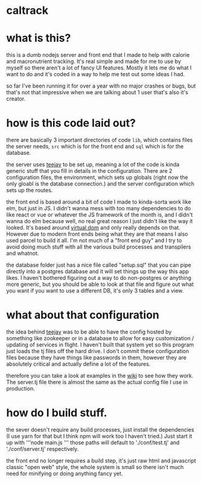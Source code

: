 caltrack
========

# what is this?

this is a dumb nodejs server and front end that I made to help with calorie and macronutrient tracking. It's real simple and made for me to use by myself so there aren't a lot of fancy UI features. Mostly it lets me do what I want to do and it's coded in a way to help me test out some ideas I had.

so far I've been running it for over a year with no major crashes or bugs, but that's not that impressive when we are talking about 1 user that's also it's creator.


# how is this code laid out?

there are basically 3 important directories of code `lib`, which contains files the server needs, `src` which is for the front end and `sql` which is for the database.

the server uses [teejay](https://github.com/SQUARE-WAVES/teejay) to be set up, meaning a lot of the code is kinda generic stuff that you fill in details in the configuration. There are 2 configuration files, the environment, which sets up globals (right now the only gloabl is the database connection.) and the server configuration which sets up the routes.

the front end is based around a bit of code I made to kinda-sorta work like elm, but just in JS. I didn't wanna mess with too many dependencies to do like react or vue or whatever the JS framework of the month is, and I didn't wanna do elm because well, no real great reason I just didn't like the way it looked. It's based around [virtual dom](https://github.com/Matt-Esch/virtual-dom) and only really depends on that. However due to modern front ends being what they are that means I also used parcel to build it all. I'm not much of a "front end guy" and I try to avoid doing much stuff with all the various build processes and transpilers and whatnot.

the database folder just has a nice file called "setup.sql" that you can pipe directly into a postgres database and it will set things up the way this app likes. I haven't bothered figuring out a way to do non-postgres or anything more generic, but you should be able to look at that file and figure out what you want if you want to use a different DB, it's only 3 tables and a view.

# what about that configuration
the idea behind [teejay](https://github.com/SQUARE-WAVES/teejay) was to be able to have the config hosted by something like zookeeper or in a database to allow for easy customization / updating of services in flight. I haven't built that system yet so this program just loads the tj files off the hard drive. I don't commit these configuration files because they have things like passwords in them, however they are absolutely critical and actually define a lot of the features.

therefore you can take a look at examples in the [wiki](https://github.com/SQUARE-WAVES/caltrack/wiki) to see how they work. The server.tj file there is almost the same as the actual config file I use in production.


# how do I build stuff.

the sever doesn't require any build processes, just install the dependencies (I use yarn for that but I think npm will work too I haven't tried.) Just start it up with '''node main.js <env conf path> <server conf path>''' those paths will default to './conf/test.tj' and './conf/server.tj' respectively.

the front end no longer requires a build step, it's just raw html and javascript classic "open web" style, the whole system is small so there isn't much need for minifying or doing anything fancy yet.
